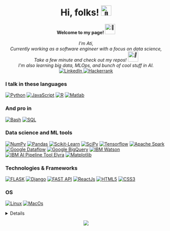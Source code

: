 <h1 align="center">Hi, folks! 
      <img src="https://fonts.gstatic.com/s/e/notoemoji/latest/1f44b/512.gif" alt="👋" width="32" height="32">
</h1>

<p align="center">
    <b>Welcome to my page!
      <img src="https://fonts.gstatic.com/s/e/notoemoji/latest/1f389/512.gif" alt="🎉" width="32" height="32">
    </b>
    <br><br>
    <i>
        I'm Ati,<br>
        Currently working as a software engineer with a focus on data science,<br>
        Take a few minute and check out my repos! <img src="https://fonts.gstatic.com/s/e/notoemoji/latest/1f64c/512.gif" alt="🙌" width="32" height="32"><br>
        I'm also learning big data, MLOps, and bunch of cool stuff in AI.
    </i>
    <br>
    <a href="https://www.linkedin.com/in/atefeh-barzideh">
        <img src="https://img.shields.io/badge/LinkedIn-red?style=flat-square&logo=linkedin&logoColor=white" alt="LinkedIn">
    </a>
    <a href="https://www.hackerrank.com/sthcin">
        <img src="https://img.shields.io/badge/Hackerrank-red?style=flat-square&logo=hackerrank&logoColor=white" alt="Hackerrank">
    </a>
</p>

### I talk in these languages
[![Python](https://img.shields.io/badge/Python-blue?style=for-the-badge&logo=python&logoColor=white)](https://github.com/sthcin)
[![JavaScript](https://img.shields.io/badge/Javascript-blue?style=for-the-badge&logo=javascript)](https://github.com/sthciN)
[![R](https://img.shields.io/badge/R-blue?style=for-the-badge&logo=r)](https://github.com/sthciN)
[![Matlab](https://img.shields.io/badge/Matlab-blue?style=for-the-badge&logo=matlab)](https://github.com/sthciN)

### And pro in
[![Bash](https://img.shields.io/badge/bash-blue?style=for-the-badge&logo=gnu-bash&logoColor=white)](https://github.com/sthciN)
[![SQL](https://img.shields.io/badge/sql-blue?style=for-the-badge&logo=postgresql&logoColor=white)](https://github.com/sthciN)

### Data science and ML tools
[![NumPy](https://img.shields.io/badge/numpy-black?style=for-the-badge&logo=numpy)](https://github.com/sthciN)
[![Pandas](https://img.shields.io/badge/pandas-black?style=for-the-badge&logo=pandas)](https://github.com/sthciN)
[![Scikit-Learn](https://img.shields.io/badge/scikit--learn-black?style=for-the-badge&logo=scikit-learn)](https://github.com/sthciN)
[![SciPy](https://img.shields.io/badge/SciPy-black?style=for-the-badge&logo=scipy)](https://github.com/sthciN)
[![Tensorflow](https://img.shields.io/badge/TensorFlow-black?style=for-the-badge&logo=tensorflow)](https://github.com/sthciN)
[![Apache Spark](https://img.shields.io/badge/Apache_Spark-black?style=for-the-badge&logo=apache-spark)](https://github.com/sthciN)
[![Google Dataflow](https://img.shields.io/badge/Dataflow-black?style=for-the-badge&logo=googlecloud)](https://github.com/sthciN)
[![Google BigQuery](https://img.shields.io/badge/BigQuery-black?style=for-the-badge&logo=googlecloud)](https://github.com/sthciN)
[![IBM Watson](https://img.shields.io/badge/IBM_Watson-black?style=for-the-badge&logo=ibm)](https://github.com/sthciN)
[![IBM AI Pipeline Tool Elyra](https://img.shields.io/badge/Elyra-black?style=for-the-badge&logo=ibm)](https://github.com/sthciN)
[![Matplotlib](https://img.shields.io/badge/Matplotlib-black?style=for-the-badge&logo=matplotlib)](https://github.com/sthciN)

### Technologies & Frameworks
[![FLASK](https://img.shields.io/badge/Flask-black?style=for-the-badge&logo=flask)](https://github.com/sthciN)
[![Django](https://img.shields.io/badge/django-black?style=for-the-badge&logo=django)](https://github.com/sthciN)
[![FAST API](https://img.shields.io/badge/FastAPI-black?style=for-the-badge&logo=fastapi)](https://github.com/sthciN)
[![ReactJs](https://img.shields.io/badge/react-black?style=for-the-badge&logo=react)](https://github.com/sthciN)
[![HTML5](https://img.shields.io/badge/html5-black?style=for-the-badge&logo=html5)](https://hub.docker.com/u/sthciN)
[![CSS3](https://img.shields.io/badge/css3-black?style=for-the-badge&logo=css3)](https://hub.docker.com/u/sthciN)

### OS
[![Linux](https://img.shields.io/badge/linux-black?style=for-the-badge&logo=Linux)](https://github.com/sthciN)
[![MacOs](https://img.shields.io/badge/Macos-black?style=for-the-badge&logo=macos)](https://github.com/sthciN)

<details>
<p align="center">
  <a href="https://github.com/sthciN">
    <img src="http://github-profile-summary-cards.vercel.app/api/cards/profile-details?username=sthciN&theme=transparent" />
  </a>
  <a href="https://github.com/sthciN">
    <img src="https://github-readme-streak-stats.herokuapp.com/?user=wervlad&hide_border=true&card_width=338&theme=transparent" />
  </a>
  <a href="https://github.com/wervlad">
    <img src="http://github-profile-summary-cards.vercel.app/api/cards/stats?username=wervlad&theme=transparent" />
  </a>
  <a href="https://github.com/sthciN">
    <img src="https://github-readme-stats.vercel.app/api/top-langs/?username=sthciN&langs_count=10&exclude_repo=&hide=jupyter%20notebook,vim%20script,cmake,makefile,batchfile,emacs%20lisp,css,html&layout=default&card_width=699&hide_border=true&theme=transparent" />
  </a>
</p>
</details>

<p align="center">
  <a href="https://github.com/sthciN">
    <img src="https://komarev.com/ghpvc/?username=sthciN&color=blue&style=flat" />
  </a>
</p>

